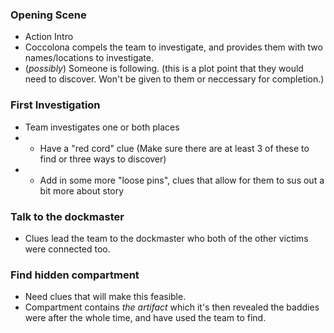 


### Opening Scene
- Action Intro
- Coccolona compels the team to investigate, and provides them with two names/locations to investigate.
- (_possibly_) Someone is following. (this is a plot point that they would need to discover. Won't be given to them or neccessary for completion.)
### First Investigation
- Team investigates one or both places
- - Have a "red cord" clue (Make sure there are at least 3 of these to find or three ways to discover)
- - Add in some more "loose pins", clues that allow for them to sus out a bit more about story
### Talk to the dockmaster
- Clues lead the team to the dockmaster who both of the other victims were connected too.
### Find hidden compartment
- Need clues that will make this feasible.
- Compartment contains _the artifact_ which it's then revealed the baddies were after the whole time, and have used the team to find.
<!--stackedit_data:
eyJoaXN0b3J5IjpbLTMxNjc4Mzk2NywxNjc0NTE5MDg3XX0=
-->